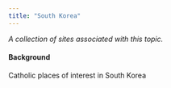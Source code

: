 ```yaml
---
title: "South Korea"
---
```



*A collection of sites associated with this topic.*

#### Background

Catholic places of interest in South Korea


